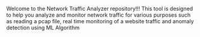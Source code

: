 Welcome to the Network Traffic Analyzer repository!!!
This tool is designed to help you analyze and monitor network traffic for various purposes such as reading a pcap file, real time monitoring of a website traffic and anomaly detection using ML Algorithm

